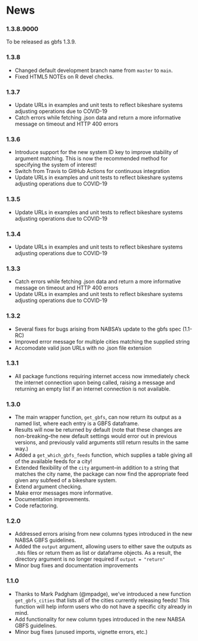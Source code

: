 # News


### 1.3.8.9000

To be released as gbfs 1.3.9.

### 1.3.8

  - Changed default development branch name from `master` to `main`.
  - Fixed HTML5 NOTEs on R devel checks.

### 1.3.7

  - Update URLs in examples and unit tests to reflect bikeshare systems
    adjusting operations due to COVID-19
  - Catch errors while fetching .json data and return a more informative
    message on timeout and HTTP 400 errors
    
### 1.3.6

  - Introduce support for the new system ID key to improve stability of
    argument matching. This is now the recommended method for specifying the
    system of interest!
  - Switch from Travis to GitHub Actions for continuous integration
  - Update URLs in examples and unit tests to reflect bikeshare systems
    adjusting operations due to COVID-19

### 1.3.5

  - Update URLs in examples and unit tests to reflect bikeshare systems
    adjusting operations due to COVID-19

### 1.3.4

  - Update URLs in examples and unit tests to reflect bikeshare systems
    adjusting operations due to COVID-19
  
### 1.3.3

  - Catch errors while fetching .json data and return a more informative
    message on timeout and HTTP 400 errors
  - Update URLs in examples and unit tests to reflect bikeshare systems
    adjusting operations due to COVID-19

### 1.3.2

  - Several fixes for bugs arising from NABSA’s update to the gbfs spec
    (1.1-RC)
  - Improved error message for multiple cities matching the supplied
    string
  - Accomodate valid json URLs with no .json file extension

### 1.3.1

  - All package functions requiring internet access now immediately
    check the internet connection upon being called, raising a message
    and returning an empty list if an internet connection is not
    available.

### 1.3.0

  - The main wrapper function, `get_gbfs`, can now return its output as
    a named list, where each entry is a GBFS dataframe.
  - Results will now be returned by default (note that these changes are
    non-breaking–the new default settings would error out in previous
    versions, and previously valid arguments still return results in the
    same way.)
  - Added a `get_which_gbfs_feeds` function, which supplies a table
    giving all of the available feeds for a city\!
  - Extended flexibility of the `city` argument–in addition to a string
    that matches the city name, the package can now find the appropriate
    feed given any subfeed of a bikeshare system.
  - Extend argument checking.
  - Make error messages more informative.
  - Documentation improvements.
  - Code refactoring.

### 1.2.0

  - Addressed errors arising from new columns types introduced in the
    new NABSA GBFS guidelines.  
  - Added the `output` argument, allowing users to either save the
    outputs as `.Rds` files or return them as list or dataframe objects.
    As a result, the directory argument is no longer required if `output
    = "return"`
  - Minor bug fixes and documentation improvements

### 1.1.0

  - Thanks to Mark Padgham (@mpadge), we’ve introduced a new function
    `get_gbfs_cities` that lists all of the cities currently releasing
    feeds\! This function will help inform users who do not have a
    specific city already in mind.  
  - Add functionality for new column types introduced in the new NABSA
    GBFS guidelines.  
  - Minor bug fixes (unused imports, vignette errors, etc.)
